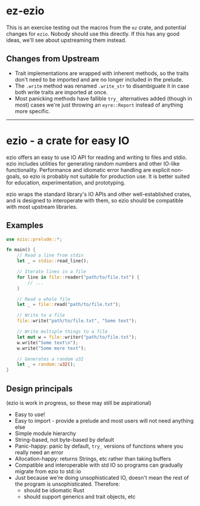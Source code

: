 # ez-ezio

This is an exercise testing out the macros from the `ez` crate, and potential changes for `ezio`.
Nobody should use this directly. If this has any good ideas, we'll see about upstreaming them
instead.

## Changes from Upstream

- Trait implementations are wrapped with inherent methods, so the traits don't need to be imported
  and are no longer included in the prelude.
- The `.write` method was renamed `.write_str` to disambiguate it in case both write traits are
  imported at once.
- Most panicking methods have fallible `try_` alternatives added (though in most) cases we're just
  throwing an `eyre::Report` instead of anything more specific.

---

# ezio - a crate for easy IO

ezio offers an easy to use IO API for reading and writing to files and stdio. ezio includes
utilities for generating random numbers and other IO-like functionality. Performance and idiomatic
error handling are explicit non-goals, so ezio is probably not suitable for production use. It is
better suited for education, experimentation, and prototyping.

ezio wraps the standard library's IO APIs and other well-established crates, and is designed to
interoperate with them, so ezio should be compatible with most upstream libraries.

## Examples

```rust
use ezio::prelude::*;

fn main() {
    // Read a line from stdin
    let _ = stdio::read_line();

    // Iterate lines in a file
    for line in file::reader("path/to/file.txt") {
        // ...
    }

    // Read a whole file
    let _ = file::read("path/to/file.txt");

    // Write to a file
    file::write("path/to/file.txt", "Some text");

    // Write multiple things to a file
    let mut w = file::writer("path/to/file.txt");
    w.write("Some text\n");
    w.write("Some more text");

    // Generates a random u32
    let _ = random::u32();
}
```

## Design principals

(ezio is work in progress, so these may still be aspirational)

- Easy to use!
- Easy to import - provide a prelude and most users will not need anything else
- Simple module hierarchy
- String-based, not byte-based by default
- Panic-happy: panic by default, `try_` versions of functions where you really need an error
- Allocation-happy: returns Strings, etc rather than taking buffers
- Compatible and interoperable with std IO so programs can gradually migrate from ezio to std::io
- Just because we're doing unsophisticated IO, doesn't mean the rest of the program is
  unsophisticated. Therefore:
  - should be idiomatic Rust
  - should support generics and trait objects, etc
